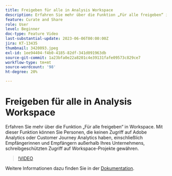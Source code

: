 ```yaml
---
title: Freigeben für alle in Analysis Workspace
description: Erfahren Sie mehr über die Funktion „Für alle freigeben“ in Workspace. Mit dieser Funktion können Sie Personen, die keinen Zugriff auf Adobe Analytics oder CJA haben, einschließlich Empfängerinnen und Empfängern außerhalb Ihres Unternehmens, schreibgeschützten Zugriff auf Workspace-Projekte gewähren.
feature: Curate and Share
role: User
level: Beginner
doc-type: Feature Video
last-substantial-update: 2023-06-06T00:00:00Z
jira: KT-13435
thumbnail: 3420093.jpeg
exl-id: 1ee94404-f4b0-4185-82df-341d091963db
source-git-commit: 1a23bfa0e22a8201c4e39131fafe09573c829ce7
workflow-type: tm+mt
source-wordcount: '98'
ht-degree: 20%

---
```


# Freigeben für alle in Analysis Workspace

Erfahren Sie mehr über die Funktion „Für alle freigeben“ in Workspace. Mit dieser Funktion können Sie Personen, die keinen Zugriff auf Adobe Analytics oder Customer Journey Analytics haben, einschließlich Empfängerinnen und Empfängern außerhalb Ihres Unternehmens, schreibgeschützten Zugriff auf Workspace-Projekte gewähren.

>[!VIDEO](https://video.tv.adobe.com/v/3420093/?learn=on)

Weitere Informationen dazu finden Sie in der [Dokumentation](https://experienceleague.adobe.com/docs/analytics/analyze/analysis-workspace/curate-share/share-projects.html?lang=de#share-public-link).
